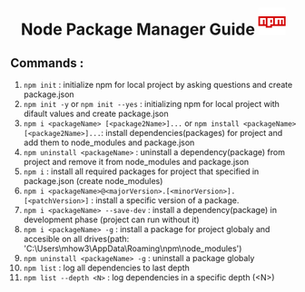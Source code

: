<h1 align="center"> Node Package Manager Guide <img src="./img/icons8-npm-48.png" > </h1>

## Commands :

1. `npm init` : initialize npm for local project by asking questions and create package.json
1. `npm init -y` or `npm init --yes` : initializing npm for local project with difault values and create package.json
1. `npm i <packageName> [<package2Name>]...` or `npm install <packageName> [<package2Name>]...`: install dependencies(packages) for project and add them to node_modules and package.json 
1. `npm uninstall <packageName>` : uninstall a dependency(package) from project and remove it from node_modules and package.json
1. `npm i` : install all required packages for project that specified in package.json (create node_modules)
1. `npm i <packageName>@<majorVersion>.[<minorVersion>].[<patchVersion>]` : install a specific version of a package.
1. `npm i <packageName> --save-dev` : install a dependency(package) in development phase (project can run without it)
1. `npm i <packageName> -g` : install a package for project globaly and accesible on all drives(path: 'C:\Users\mhow3\AppData\Roaming\npm\node_modules')
1. `npm uninstall <packageName> -g` : uninstall a package globaly
1. `npm list` : log all dependencies to last depth
1. `npm list --depth <N>` : log dependencies in a specific depth (\<N>)